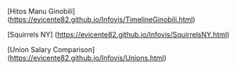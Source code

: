 [Hitos Manu Ginobili] (https://evicente82.github.io/Infovis/TimelineGinobili.html)

[Squirrels NY] (https://evicente82.github.io/Infovis/SquirrelsNY.html)

[Union Salary Comparison] (https://evicente82.github.io/Infovis/Unions.html)


